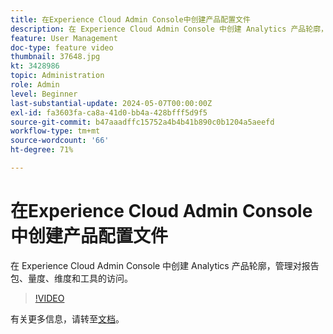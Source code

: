 ```yaml
---
title: 在Experience Cloud Admin Console中创建产品配置文件
description: 在 Experience Cloud Admin Console 中创建 Analytics 产品轮廓，管理对报告包、量度、维度和工具的访问。
feature: User Management
doc-type: feature video
thumbnail: 37648.jpg
kt: 3428986
topic: Administration
role: Admin
level: Beginner
last-substantial-update: 2024-05-07T00:00:00Z
exl-id: fa3603fa-ca8a-41d0-bb4a-428bfff5d9f5
source-git-commit: b47aaadffc15752a4b4b41b890c0b1204a5aeefd
workflow-type: tm+mt
source-wordcount: '66'
ht-degree: 71%

---
```


# 在Experience Cloud Admin Console中创建产品配置文件

在 Experience Cloud Admin Console 中创建 Analytics 产品轮廓，管理对报告包、量度、维度和工具的访问。

>[!VIDEO](https://video.tv.adobe.com/v/3428986/?learn=on)

有关更多信息，请转至[文档](https://experienceleague.adobe.com/en/docs/analytics/admin/admin-console/permissions/product-profile)。
